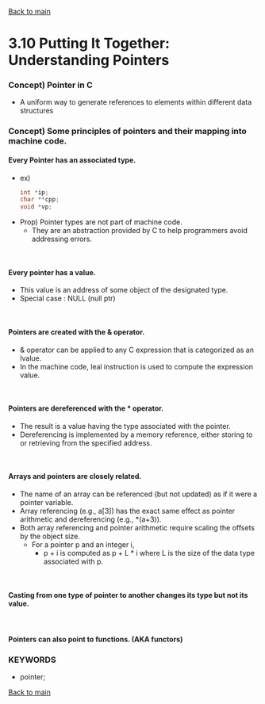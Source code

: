 [Back to main](../../main.md)

# 3.10 Putting It Together: Understanding Pointers

### Concept) Pointer in C
* A uniform way to generate references to elements within different data structures

### Concept) Some principles of pointers and their mapping into machine code.
#### Every Pointer has an associated type.
* ex)
  ```c
  int *ip;
  char **cpp;
  void *vp;
  ```
* Prop) Pointer types are not part of machine code.
  * They are an abstraction provided by C to help programmers avoid addressing errors.

<br>

#### Every pointer has a value.
* This value is an address of some object of the designated type.
* Special case : NULL (null ptr)

<br>

#### Pointers are created with the & operator.
* & operator can be applied to any C expression that is categorized as an lvalue.
* In the machine code, leal instruction is used to compute the expression value.

<br>

#### Pointers are dereferenced with the * operator.
* The result is a value having the type associated with the pointer. 
* Dereferencing is implemented by a memory reference, either storing to or retrieving from the specified address.

<br>

#### Arrays and pointers are closely related.
* The name of an array can be referenced (but not updated) as if it were a pointer variable.
* Array referencing (e.g., a[3]) has the exact same effect as pointer arithmetic and dereferencing (e.g., *(a+3)).
* Both array referencing and pointer arithmetic require scaling the offsets by the object size.
  * For a pointer p and an integer i,
    * p + i is computed as p + L * i where L is the size of the data type associated with p.

<br>

#### Casting from one type of pointer to another changes its type but not its value.

<br>

#### Pointers can also point to functions. (AKA functors)



### KEYWORDS
* pointer;


[Back to main](../../main.md)